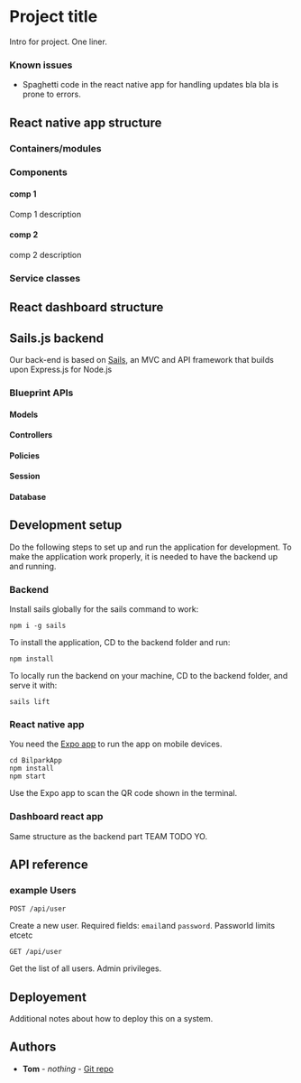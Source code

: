 # Project title

Intro for project. One liner.

### Known issues
* Spaghetti code in the react native app for handling updates bla bla is prone to errors.

## React native app structure

### Containers/modules

### Components
#### comp 1
Comp 1 description
#### comp 2
comp 2 description
### Service classes

## React dashboard structure

## Sails.js backend
Our back-end is based on [Sails](https://sailsjs.com/), an MVC and API framework that builds upon Express.js for Node.js

### Blueprint APIs
#### Models
#### Controllers
#### Policies
#### Session
#### Database

## Development setup
Do the following steps to set up and run the application for development. To make the application work properly, it is needed to have the backend up and running.
### Backend
Install sails globally for the sails command to work:
```
npm i -g sails
```
To install the application, CD to the backend folder and run:
```
npm install
```
To locally run the backend on your machine, CD to the backend folder, and serve it with:
```
sails lift
```

### React native app
You need the [Expo app](https://expo.io) to run the app on mobile devices.
```
cd BilparkApp
npm install
npm start
```
Use the Expo app to scan the QR code shown in the terminal.

### Dashboard react app
Same structure as the backend part TEAM TODO YO.

## API reference
### example Users
```
POST /api/user
```
Create a new user. Required fields: `email`and `password`.
Passworld limits etcetc
```
GET /api/user
```
Get the list of all users. Admin privileges. 

## Deployement
Additional notes about how to deploy this on a system.

## Authors
* **Tom** - *nothing* - [Git repo](https://google.com)